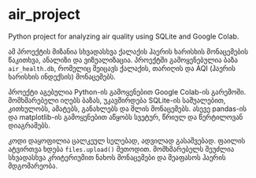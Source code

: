 # air_project
 Python project for analyzing air quality using SQLite and Google Colab.

ამ პროექტის მიზანია სხვადასხვა ქალაქის ჰაერის ხარისხის მონაცემების წაკითხვა, ანალიზი და ვიზუალიზაცია. პროექტში გამოყენებულია ბაზა `air_health.db`, რომელიც შეიცავს ქალაქის, თარიღის და AQI (ჰაერის ხარისხის ინდექსის) მონაცემებს.

პროექტი აგებულია Python-ის გამოყენებით Google Colab-ის გარემოში. მომხმარებელი იღებს ბაზას, უკავშირდება SQLite-ის საშუალებით, კითხულობს, ამატებს, განახლებს და შლის მონაცემებს. ასევე pandas-ის და matplotlib-ის გამოყენებით აწყობს სვეტურ, წრიულ და წერტილოვან დიაგრამებს.

კოდი დაყოფილია ცალკეულ სელებად, ადვილად გასაშვებად. ფაილის ატვირთვა ხდება `files.upload()` მეთოდით. მომხმარებელს შეუძლია სხვადასხვა კრიტერიუმით ნახოს მონაცემები და შეაფასოს ჰაერის მდგომარეობა.
